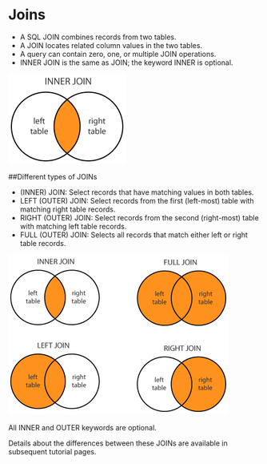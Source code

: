 # Joins

* A SQL JOIN combines records from two tables.
* A JOIN locates related column values in the two tables.
* A query can contain zero, one, or multiple JOIN operations.
* INNER JOIN is the same as JOIN; the keyword INNER is optional.

![Inner Join](../../assets/db/sql-inner-join.png)

##Different types of JOINs

* (INNER) JOIN: Select records that have matching values in both tables.
* LEFT (OUTER) JOIN: Select records from the first (left-most) table with matching right table records.
* RIGHT (OUTER) JOIN: Select records from the second (right-most) table with matching left table records.
* FULL (OUTER) JOIN: Selects all records that match either left or right table records.


![Inner Join](../../assets/db/sql-joins.png)

All INNER and OUTER keywords are optional.

Details about the differences between these JOINs are available in subsequent tutorial pages.
